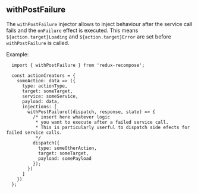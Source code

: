 ## withPostFailure

The `withPostFailure` injector allows to inject behaviour after the service call fails and the `onFailure` effect is executed. This means `${action.target}Loading` and `${action.target}Error` are set before `withPostFailure` is called.

Example:

```
  import { withPostFailure } from 'redux-recompose';

  const actionCreators = {
    someAction: data => ({
      type: actionType,
      target: someTarget,
      service: someService,
      payload: data,
      injections: [
        withPostFailure((dispatch, response, state) => {
          /* insert here whatever logic
           * you want to execute after a failed service call.
           * This is particularly userful to dispatch side efects for failed service calls.
           */
          dispatch({
            type: someOtherAction,
            target: someTarget,
            payload: somePayload
          });
        })
      ]
    })
  };
```

